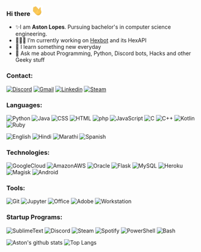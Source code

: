 ### Hi there <img src="images/wave.gif" height=28>
- ✨I am <b>Aston Lopes</b>. Pursuing bachelor's in computer science engineering.
- 👨🏻‍💻 I’m currently working on [Hexbot](https://github.com/1Prototype1/HexBot) and its HexAPI
- 🌱 I learn something new everyday
- 💬 Ask me about Programming, Python, Discord bots, Hacks and other Geeky stuff


### Contact:<br>
[![Discord](https://img.shields.io/badge/[Prototype]%237731-141321?style=flat&logo=discord)](https://discord.com)
[![Gmail](https://img.shields.io/badge/astonlopes1999@gmail.com-141321?style=flat&logo=gmail)](mailto:astonlopes1999@gmail.com)
[![Linkedin](https://img.shields.io/badge/Aston%20Lopes-141321?style=flat&logo=Linkedin)](https://www.linkedin.com/in/astonlopes/)
[![Steam](https://img.shields.io/badge/Prototype-141321?style=flat&logo=Steam)](https://steamcommunity.com/id/thehexcoder)


### Languages:<br>
![Python](https://img.shields.io/badge/Python-141321?style=flat&logo=Python)
![Java](https://img.shields.io/badge/Java-141321?style=flat&logo=Java)
![CSS](https://img.shields.io/badge/CSS-141321?style=flat&logo=CSS3)
![HTML](https://img.shields.io/badge/HTML-141321?style=flat&logo=HTML5)
![php](https://img.shields.io/badge/php-141321?style=flat&logo=php)
![JavaScript](https://img.shields.io/badge/JavaScript-141321?style=flat&logo=Javascript)
![C](https://img.shields.io/badge/C-141321?style=flat&logo=C)
![C++](https://img.shields.io/badge/C++-141321?style=flat&logo=C%2B%2B)
![Kotlin](https://img.shields.io/badge/Kotlin-141321?style=flat&logo=Kotlin)
![Ruby](https://img.shields.io/badge/Ruby-141321?style=flat&logo=Ruby)

![English](https://img.shields.io/badge/English-141321?style=flat&logo=Google+Translate)
![Hindi](https://img.shields.io/badge/Hindi-141321?style=flat&logo=Google+Translate)
![Marathi](https://img.shields.io/badge/Marathi-141321?style=flat&logo=Google+Translate)
![Spanish](https://img.shields.io/badge/Spanish-141321?style=flat&logo=Google+Translate)


### Technologies:<br>
![GoogleCloud](https://img.shields.io/badge/GoogleCloud-141321?style=flat&logo=Google+Cloud)
![AmazonAWS](https://img.shields.io/badge/AmazonAWS-141321?style=flat&logo=Amazon+AWS)
![Oracle](https://img.shields.io/badge/Oracle-141321?style=flat&logo=Oracle)
![Flask](https://img.shields.io/badge/Flask-141321?style=flat&logo=Flask)
![MySQL](https://img.shields.io/badge/MySQL-141321?style=flat&logo=MySQL)
![Heroku](https://img.shields.io/badge/Heroku-141321?style=flat&logo=Heroku)
![Magisk](https://img.shields.io/badge/Magisk-141321?style=flat&logo=Magisk)
![Android](https://img.shields.io/badge/Android-141321?style=flat&logo=Android)


### Tools:<br>
![Git](https://img.shields.io/badge/Git-141321?style=flat&logo=Git)
![Jupyter](https://img.shields.io/badge/Jupyter-141321?style=flat&logo=Jupyter)
![Office](https://img.shields.io/badge/Office-141321?style=flat&logo=Microsoft+Office)
![Adobe](https://img.shields.io/badge/Adobe-141321?style=flat&logo=Adobe)
![Workstation](https://img.shields.io/badge/Workstation-141321?style=flat&logo=vmware)


### Startup Programs:<br>
![SublimeText](https://img.shields.io/badge/SublimeText-141321?style=flat&logo=Sublime+Text)
![Discord](https://img.shields.io/badge/Discord-141321?style=flat&logo=Discord)
![Steam](https://img.shields.io/badge/Steam-141321?style=flat&logo=Steam)
![Spotify](https://img.shields.io/badge/Spotify-141321?style=flat&logo=Spotify)
![PowerShell](https://img.shields.io/badge/PowerShell-141321?style=flat&logo=PowerShell)
![Bash](https://img.shields.io/badge/Bash-141321?style=flat&logo=GNU+Bash)





![Aston's github stats](https://github-readme-stats.vercel.app/api?username=1Prototype1&count_private=true&include_all_commits=true&show_icons=true&theme=radical)
![Top Langs](https://github-readme-stats.vercel.app/api/top-langs/?username=1Prototype1&theme=tokyonight&langs_count=10&layout=compact)

